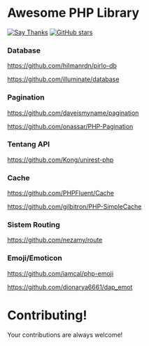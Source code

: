 # Awesome PHP Library
[![Say Thanks](https://img.shields.io/badge/say-thanks-ff69b4.svg)](https://saythanks.io/to/k4m4)
[![GitHub stars](https://img.shields.io/github/stars/k4m4/movies-for-hackers.svg)](https://github.com/k4m4/movies-for-hackers/stargazers)

### Database
https://github.com/hilmanrdn/pirlo-db

https://github.com/illuminate/database

### Pagination
https://github.com/daveismyname/pagination

https://github.com/onassar/PHP-Pagination

###  Tentang API
https://github.com/Kong/unirest-php

###  Cache
https://github.com/PHPFluent/Cache

https://github.com/gilbitron/PHP-SimpleCache

###  Sistem Routing
https://github.com/nezamy/route

### Emoji/Emoticon
https://github.com/iamcal/php-emoji

https://github.com/dionarya6661/dap_emot

# Contributing!
Your contributions are always welcome! 
